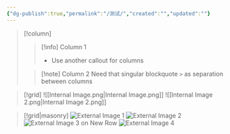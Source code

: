 ```yaml
---
{"dg-publish":true,"permalink":"/测试/","created":"","updated":""}
---
```


> [!column]
>> [!info] Column 1
>> - Use another callout for columns
>
>> [!note] Column 2
>> Need that singular blockquote `>` as separation between columns

> [!grid]
> ![[Internal Image.png\|Internal Image.png]]
> ![[Internal Image 2.png\|Internal Image 2.png]]
> 
<div class="transclusion internal-embed is-loaded"><div class="markdown-embed">





</div></div>


> [!grid|masonry]
> ![External Image 1](https://www.dmuth.org/wp-content/uploads/2021/03/obsidian-logo.png)
> ![External Image 2](https://www.dmuth.org/wp-content/uploads/2021/03/obsidian-logo.png)
> ![External Image 3 on New Row](https://raw.githubusercontent.com/SlRvb/Obsidian--ITS-Theme/main/Images/Callout-Grid.png)
> ![External Image 4](https://obsidian.md/images/obsidian-logo-gradient.svg)